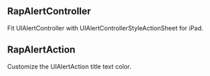 ## RapAlertController
Fit UIAlertController with UIAlertControllerStyleActionSheet for iPad.

## RapAlertAction
Customize the UIAlertAction title text color.
